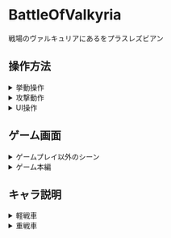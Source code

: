 # BattleOfValkyria
戦場のヴァルキュリアにあるをプラスレズビアン  
  
## 操作方法  
  
 <details> <summary> 挙動操作</summary> 

  + W 前進  
  + S 後進  
  + D 右旋回  
  + A 左旋回  
  + J 砲塔右旋回  
  + L 砲塔左旋回  
  </details>
    
<details> <summary> 攻撃動作</summary>  

  + 右クリック エイム  
  + 右クリック中左クリック 攻撃  
  + R 命中率100%  
  + F 砲塔照準  
  </details>
    
<details> <summary> UI操作</summary>  

  + Enter ターンエンドボタン出現  
  + Space 戦車切替ボタン出現  
  + Q レーダー出現  
  + P ポーズ画面  
  </details>  
  
## ゲーム画面  
  
<details> <summary> ゲームプレイ以外のシーン</summary>  
  
  ![スクリーンショット (28)](https://user-images.githubusercontent.com/57029371/123481237-6c67f200-d63e-11eb-90bb-2f0e7834656b.png)  
  ゲームプレイシーン以外では基本的にエンターキーかボタンクリックで操作を行います。  
  </details>  
    
<details> <summary> ゲーム本編</summary>  
  
  ![スクリーンショット (30)](https://user-images.githubusercontent.com/57029371/123481336-899cc080-d63e-11eb-90dc-0346c619fda3.png)  
    
  画面下部にある緑色のバーがHPゲージで敵から攻撃を受けると減少します。  
  黄色のバーは行動ゲージです。操作キャラが移動するごとに値は減少していき、赤一色になると移動できなくなります。  
  右上の「MOVE」と書かれている横にある値は残りアクション回数で攻撃、特殊コマンドを行うと減少し、0になればアクションコマンドに対応した挙動が出来なくなります。  
    
  ![スクリーンショット (31)](https://user-images.githubusercontent.com/57029371/123481338-8a355700-d63e-11eb-80e3-bb53e5f210ed.png)  
  
  敵戦車は操作キャラの索敵範囲に存在しない限り可視化しません。その場合、Qキーを押すことでレーダーを出現させることが出来ます。
  
  ![レーダ](https://user-images.githubusercontent.com/57029371/123483112-36783d00-d641-11eb-9bbd-1d8bf8e991d7.png)  
  
  レーダーの点滅速度が遅いほど敵から遠ざかり、点滅が速いほど敵に近づいているという事が分かり敵発見の強力なサポートになります。  
  
  ![スクリーンショット (32)](https://user-images.githubusercontent.com/57029371/123481339-8a355700-d63e-11eb-8de4-ed16ca416f0e.png)  
  
  敵が索敵範囲に入ると発見音が鳴り敵が出現します。  
  
  ![スクリーンショット (33)](https://user-images.githubusercontent.com/57029371/123481340-8acded80-d63e-11eb-9329-33a4324e0d10.png)

  右クリックを押すことでエイムモードに移行しこの様な画面に変化します。このモード中は一部のUI表示の制限、砲塔旋回速度の低下のデメリットが生じます。
  
  ![スクリーンショット (34)](https://user-images.githubusercontent.com/57029371/123481326-87d2fd00-d63e-11eb-808a-05f28afb1a23.png)

  画面右上にある2つのマークは砲塔自動照準、必中コマンドがアクティブ化した事を表しています。  
  エイム中に特殊コマンドFキーとRキーを押すとアクション回数を消費し、砲塔自動照準と攻撃時の命中率が100%になり、攻撃力が2倍になります。また、どちらか一方のキーを押してキャラのアクション回数を節約する事も可能です。  
  
  ![スクリーンショット (35)](https://user-images.githubusercontent.com/57029371/123481330-886b9380-d63e-11eb-8aa3-9c181a868234.png)  
  
  キャラにはそれぞれ攻撃回数が決められており、決められた以上の攻撃を行おうとするとこのような警告文が表示されます。アクション回数が無い状態で特殊コマンドをアクティブ化しようとした場合は別の警告文が表示されます。  
  
  ![スクリーンショット (36)](https://user-images.githubusercontent.com/57029371/123481331-89042a00-d63e-11eb-9288-7e8f4c940917.png)

  spaceを押すことでキャラを切り替えるためのUIが表示されます。切り替えるキャラが存在する場合に限りこのボタンを選択する事が可能です。  
  
  ![スクリーンショット (37)](https://user-images.githubusercontent.com/57029371/123481334-89042a00-d63e-11eb-8dba-6c03886b080a.png)

  このようにキャラが切り替わります。  
  
  ![スクリーンショット (38)](https://user-images.githubusercontent.com/57029371/123481335-899cc080-d63e-11eb-85d7-fe9005bcad01.png)

  Enterキーを押すことでターンエンドを行う事のUIが出現し、敵陣営のターンに切り替わります。
  </details>
  
## キャラ説明  
  
  <details> <summary>軽戦車</summary>  
  
  ![軽戦車](https://user-images.githubusercontent.com/57029371/123485838-e5b71300-d645-11eb-869f-4224903b03f7.png)  
  
  素早い移動速度と広範囲の索敵能力、攻撃回数が多い反面HPが低い戦車。主に敵を探すスポッターとして活躍する
  </details>  
  
  <details> <summary>重戦車</summary>  
  
  ![重戦車](https://user-images.githubusercontent.com/57029371/123485841-e6e84000-d645-11eb-8a42-ff7988d10e69.png)
  
  強力は攻撃力と高いHPを誇る戦車。軽戦車と連携する事で活躍できる。
